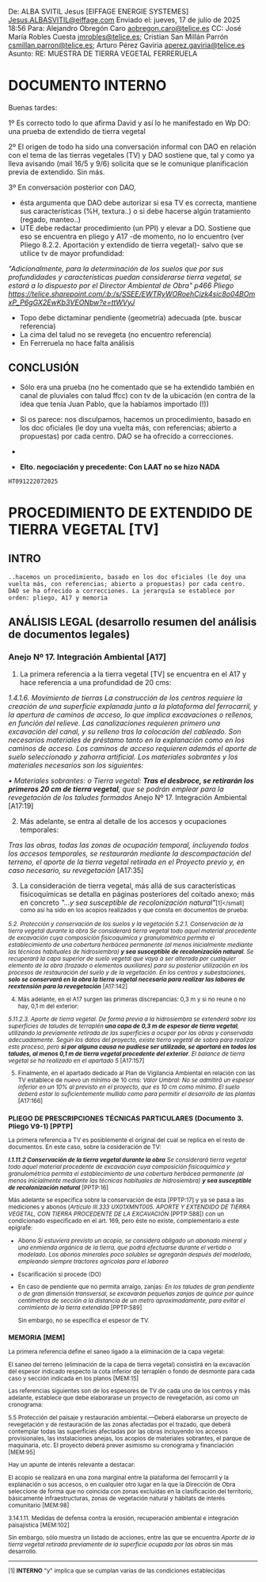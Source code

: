 De: ALBA SVITIL Jesus [EIFFAGE ENERGIE SYSTEMES] <Jesus.ALBASVITIL@eiffage.com>
Enviado el: jueves, 17 de julio de 2025 18:56
Para: Alejandro Obregón Caro <aobregon.caro@telice.es>
CC: José María Robles Cuesta <jmrobles@telice.es>; Cristian San Millán Parrón <csmillan.parron@telice.es>; Arturo Pérez Gaviria <aperez.gaviria@telice.es>
Asunto: RE: MUESTRA DE TIERRA VEGETAL FERRERUELA
# DOCUMENTO INTERNO

Buenas tardes:

1º Es correcto todo lo que afirma David y así lo he manifestado en Wp DO: una prueba de extendido de tierra vegetal

2º El origen de todo ha sido una conversación informal con DAO en relación con el tema de las tierras vegetales (TV) y DAO sostiene que, tal y como ya lleva avisando (mail 16/5 y 9/6) solicita que se le comunique planificación previa de extendido. Sin más. 

3º En conversación posterior con DAO,

- ésta argumenta que DAO debe autorizar si esa TV es correcta, mantiene sus características (%H, textura..) o si debe hacerse algún tratamiento (regado, manteo..)
- UTE debe redactar procedimiento (un PPI) y elevar a DO. Sostiene que eso se encuentra en pliego y A17 -de momento, no lo encuentro (ver Pliego 8.2.2. Aportación y extendido de tierra vegetal)- salvo que se utilice tv de mayor profundidad:

*"Adicionalmente, para la determinación de los suelos que por sus profundidades y características puedan considerarse tierra    vegetal, se estará a lo dispuesto por el Director Ambiental de Obra" p466 Pliego https://telice.sharepoint.com/:b:/s/SSEE/EWTRyWORoehCizk4sic8o04BOmxP_P6gGX2EwKb3VEONbw?e=ttWVyJ*
 

- Topo debe dictaminar pendiente (geometría) adecuada (pte. buscar referencia)
- La cima del talud no se revegeta (no encuentro referencia)
- En Ferreruela no hace falta análisis
 

 

## CONCLUSIÓN

- Sólo era una prueba (no he comentado que se ha extendido también en canal de pluviales con talud ffcc) con tv de la ubicación (en contra de la idea que tenía Juan Pablo, que la habíamos importado (!))

- Si os parece: nos disculpamos, hacemos un procedimiento, basado en los doc oficiales (le doy una vuelta más, con referencias; abierto a propuestas) por cada centro. DAO se ha ofrecido a correcciones.
- 
- **Elto. negociación y precedente: Con LAAT no se hizo NADA**
  
`HT091222072025` 
# PROCEDIMIENTO DE EXTENDIDO DE TIERRA VEGETAL [TV]

## INTRO
`..hacemos un procedimiento, basado en los doc oficiales (le doy una vuelta más, con referencias; abierto a propuestas) por cada centro. DAO se ha ofrecido a correcciones. La jerarquía se establece por orden: pliego, A17 y memoria`

## ANÁLISIS LEGAL (desarrollo resumen del análisis de documentos legales)

### Anejo Nº 17. Integración Ambiental [A17]
 
1. La primera referencia a la tierra vegetal [TV] se encuentra en el A17 y hace referencia a una profundidad de 20 cms:

*1.4.1.6. Movimiento de tierras La construcción de los centros requiere la creación de una superficie explanada junto a la plataforma del ferrocarril, y la apertura de caminos de acceso, lo que implica excavaciones o rellenos, en función del relieve. Las canalizaciones requieren primero una excavación del canal, y su relleno tras la colocación del cableado. Son necesarios materiales de préstamo tanto en la explanación como en los caminos de acceso. Los caminos de acceso requieren además el aporte de suelo seleccionado y zahorra artificial. Los materiales sobrantes y los materiales necesarios son los siguientes:*

*• Materiales sobrantes:*
   *o Tierra vegetal: **Tras el desbroce, se retirarán los primeros 20 cm de tierra vegetal**, que se podrán emplear para la revegetación de los taludes formados* Anejo Nº 17. Integración Ambiental [A17:19] 

2. Más adelante, se entra al detalle de los accesos y ocupaciones temporales:

*Tras las obras, todas las zonas de ocupación temporal, incluyendo todos los accesos temporales, se restaurarán mediante la descompactación del terreno, el aporte de la tierra vegetal retirada en el Proyecto previo y, en caso necesario, su revegetación* [A17:35]

3. La consideración de tierra vegetal, más allá de sus características fisicoquímicas se detalla en páginas posteriores del coitado anexo; más en concreto *"...y sea susceptible de recolonización natural"*<small>[1]</small] como así ha sido en los acopios realizados y que consta en documentos de prueba:

*5.2. Protección y conservación de los suelos y la vegetación*
*5.2.1. Conservación de la tierra vegetal durante la obra*
*Se considerará tierra vegetal todo aquel material procedente de excavación cuya composición fisicoquímica y granulométrica permita el establecimiento de una cobertura herbácea permanente (al menos inicialmente mediante las técnicas habituales de hidrosiembra) **y sea susceptible de recolonización natural**. Se recuperará la capa superior de suelo vegetal que vaya a ser alterada por cualquier elemento de la obra (trazado o elementos auxiliares) para su posterior utilización en los procesos de restauración del suelo y de la vegetación. En los centros y subestaciones, **solo se conservará en la obra la tierra vegetal necesaria para realizar las labores de reextensión para la revegetación*** [A17:142]

4. Más adelante, en el A17 surgen las primeras discrepancias: 0,3 m y si no reune o no hay, 0,1 m del exterior:

*5.11.2.3. Aporte de tierra vegetal. De forma previa a la hidrosiembra se extenderá sobre las superficies de taludes de terraplén **una capa de 0,3 m de espesor de tierra vegetal**, utilizando la previamente retirada de las superficies a ocupar por las obras y
conservada adecuadamente. Según los datos del proyecto, existe tierra vegetal de sobra para realizar este proceso, pero **si por alguna causa no pudiese ser utilizada, se aportará en todos los taludes, al menos 0,1 m de tierra vegetal procedente del exterior**.
El balance de tierra vegetal se ha realizado en el apartado 5* [A17:157]

5. Finalmente, en el apartado dedicado al Plan de Vigilancia Ambiental en relación con las TV establece de nuevo un mínimo de 10 cms:
*Valor Umbral: No se admitirá un espesor inferior en un 10% al previsto en el proyecto, que es 10 cm como mínimo. El suelo deberá estar lo suficientemente mullido como para permitir el desarrollo de las plantas* [A17:166]


### PLIEGO DE PRESCRIPCIONES TÉCNICAS PARTICULARES (Documento 3. Pliego V9-1) [PPTP]

La primera referencia a TV es posiblemente el original del cual se replica en el resto de documentos. En este caso, sobre la cosideración de TV:

***I.1.11.2 Conservación de la tierra vegetal durante la obra** Se considerará tierra vegetal todo aquel material procedente de excavación cuya composición fisicoquímica y granulométrica permita el establecimiento de una cobertura herbácea permanente (al menos inicialmente mediante las técnicas habituales de hidrosiembra) **y sea susceptible de recolonización natural*** [PPTP:16]

Más adelante se especifica sobre la conservación de ésta [PPTP:17] y ya se pasa a las mediciones y abonos (*Artículo III.333 UX01XMNT005. APORTE Y EXTENDIDO DE TIERRA VEGETAL, CON TIERRA PROCEDENTE DE LA EXCAVACIÓN* [PPTP:588]) con un condicionado especificado en el art. 169, pero éste no existe, complementario a este epígrafe:

- Abono
   *Si estuviera previsto un acopio, se considera obligado un abonado mineral y una enmienda orgánica de la tierra, que podrá efectuarse durante el vertido o modelado. Los abonos minerales poco solubles se agregarán después del modelado, empleando siempre tractores agrícolas para el laboreo*
  
- Escarificación si procede (DO)
- En caso de pendiente que no permita arraigo, zanjas:
    *En los taludes de gran pendiente o de gran dimensión transversal, se excavarán pequeñas zanjas de quince por quince centímetros de sección a la distancia de un metro aproximadamente, para evitar el corrimiento de la tierra extendida* [PPTP:589]

  Sin embargo, no se especifica el espesor de TV.


### MEMORIA [MEM]

La primera referencia define el saneo ligado a la eliminación de la capa vegetal:

El saneo del terreno (eliminación de la capa de tierra vegetal) consistirá en la excavación del espesor indicado
respecto la cota inferior de terraplén o fondo de desmonte para cada caso y sección indicada en los planos [MEM:15]

Las referencias siguientes son de los espesores de TV de cada uno de los centros y más adelante, establece que debe elaborarase un proyecto de revegetación, asi como un cronograma:

5.5 Protección del paisaje y restauración ambiental.—Deberá elaborarse un proyecto de revegetación y de
restauración de las zonas afectadas por el trazado, que deberá contemplar todas las superficies afectadas por las obras
incluyendo los accesos provisionales, las instalaciones anejas, los acopios de materiales sobrantes, el parque de
maquinaria, etc. El proyecto deberá prever asimismo su cronograma y financiación [MEM:95]

Hay un apunte de interés relevante a destacar: 

El acopio se realizará en una zona marginal entre la plataforma del ferrocarril y la explanación o sus accesos, o en
cualquier otro lugar en la que la Dirección de Obra seleccione de forma que no coincida con zonas excluidas en la
clasificación del territorio, básicamente infraestructuras, zonas de vegetación natural y hábitats de interés
comunitario [MEM:98]

3.14.1.11. Medidas de defensa contra la erosión, recuperación ambiental e integración paisajística [MEM:102]

Sin embargo, sólo muestra un listado de acciones, entre las que se encuentra *Aporte de la tierra vegetal retirada previamente de la superficie ocupada por las obras* sin más desarrollo.








----
[1] **INTERNO** "y" implica que se cumplan varias de las condiciones establecidas
 

